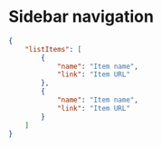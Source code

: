 # Sidebar navigation
```json
{
	"listItems": [
		{
			"name": "Item name",
			"link": "Item URL"
		}, 
		{
			"name": "Item name",
			"link": "Item URL"
		}
	]
}
```
